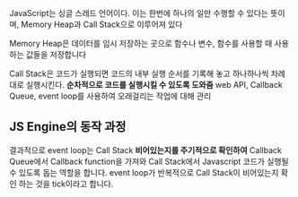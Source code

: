 JavaScript는 싱글 스레드 언어이다. 이는 한번에 하나의 일만 수행할 수 있다는 뜻이며, 
Memory Heap과 Call Stack으로 이루어져 있다

Memory Heap은 데이터를 임시 저장하는 곳으로 함수나 변수, 함수를 사용할 때 사용하는 값들을 저장합니다

Call Stack은 코드가 실행되면 코드의 내부 실행 순서를 기록해 놓고 하나하나씩 차례대로 실행시킨다.
	**순차적으로 코드를 실행시킬 수 있도록 도와줌**
	web API, Callback Queue, event loop를 사용하여 오래걸리는 작업에 대해 관리

## JS Engine의 동작 과정



결과적으로 event loop는 Call Stack **비어있는지를 주기적으로 확인하여** Callback Queue에서 Callback function을 가져와 Call Stack에서 Javascript 코드가 실행될 수 있도록 돕는 역할을 합니다. event loop가 반복적으로 Call Stack이 비어있는지 확인 하는 것을 tick이라고 합니다.